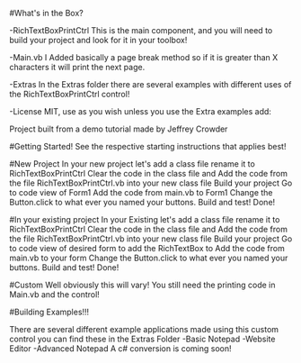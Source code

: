 #What's in the Box?

-RichTextBoxPrintCtrl 
This is the main component, and you will need to build your project and look for it in your toolbox!

-Main.vb
I Added basically a page break method so if it is greater than X characters it will print the next page. 

-Extras
In the Extras folder there are several examples with different uses of the RichTextBoxPrintCtrl control!

-License
MIT, use as you wish unless you use the Extra examples add:

Project built from a demo tutorial made by Jeffrey Crowder


#Getting Started!
See the respective starting instructions that applies best!

#New Project
In your new project let's add a class file rename it to RichTextBoxPrintCtrl
Clear the code in the class file and 
Add the code from the file RichTextBoxPrintCtrl.vb into your new class file
Build your project
Go to code view of Form1 
Add the code from main.vb to Form1 
Change the Button.click to what ever you named your buttons. 
Build and test!
Done!


#In your existing project
In your Existing let's add a class file rename it to RichTextBoxPrintCtrl
Clear the code in the class file and 
Add the code from the file RichTextBoxPrintCtrl.vb into your new class file
Build your project
Go to code view of desired form to add the RichTextBox to
Add the code from main.vb to your form
Change the Button.click to what ever you named your buttons. 
Build and test!
Done!

#Custom
Well obviously this will vary! You still need the printing code in Main.vb and the control!




#Building Examples!!!

There are several different example applications made using this custom control you can find these in the Extras Folder
-Basic Notepad
-Website Editor
-Advanced Notepad
A c# conversion is coming soon!

